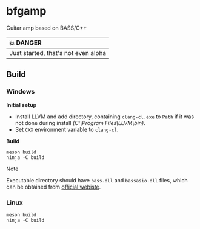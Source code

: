 # bfgamp
Guitar amp based on BASS/C++

| :boom: DANGER                       |
|:------------------------------------|
| Just started, that's not even alpha |

## Build

### Windows
**Initial setup**

- Install LLVM and add directory, containing `clang-cl.exe` to `Path` if it was not done during install *(C:\Program Files\LLVM\bin)*.
- Set `CXX` environment variable to `clang-cl`.

**Build**
```
meson build
ninja -C build
```

> [!NOTE]
> Executable directory should have `bass.dll` and `bassasio.dll` files, which can be obtained from [official webiste](https://www.un4seen.com/).

### Linux
```
meson build
ninja -C build
```
